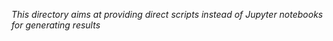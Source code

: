 *This directory aims at providing direct scripts instead of Jupyter notebooks for generating results*
